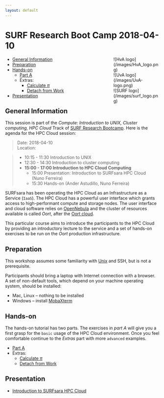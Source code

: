 ```yaml
---
layout: default
---
```


# SURF Research Boot Camp 2018-04-10

<div style="float:right;max-width:150px;" markdown="1">
![HvA logo](/images/HvA_logo.png)

<div style="max-width:150px;" markdown="1">
![UvA logo](/images/UvA-logo.png)

<div style="max-width:150px;" markdown="1">
![SURF logo](/images/surf_logo.png)
</div>
</div>
</div>

* [General Information](#general) <br>
* [Preparation](#preparation) <br>
* [Hands-on](#hands-on) <br>
  * [Part A](partA)
  * Extras:
    * [Calculate _&pi;_](extraPI)
    * [Detach from Work](extraDetachWork)
* [Presentation](#presentations)

## <a name="general"></a>General Information
This session is part of the _Compute: Introduction to UNIX, Cluster computing, HPC Cloud_ Track of [SURF Research Bootcamp](https://surfresearchbootcamp.nl/). Here is the agenda for the HPC Cloud session:

> Date: 2018-04-10     
> Location:

> * 10:15 - 11:30 Introduction to UNIX
> * 12:30 - 14:30 Introduction to cluster computing
> * **15:00 - 17:00 Introduction to HPC Cloud Computing**
>     * 15:00 Presentation: Introduction to SURFsara HPC Cloud (Nuno Ferreira)
>     * 15:30 Hands-on (Ander Astudillo, Nuno Ferreira)

SURFsara has been operating the HPC Cloud as an Infrastructure as a Service (`IaaS`).
The HPC Cloud has a powerful user interface which grants access to high-performant compute and storage nodes.
The user interface and cloud software relies on [OpenNebula](http://opennebula.org/) and the cluster of resources available is called _Oort_, after the [Oort cloud](https://en.wikipedia.org/wiki/Oort_cloud).

This particular course aims to introduce the participants to the HPC Cloud by providing an introductory lecture to the service and a set of hands-on exercises to be run on the _Oort_ production infrastructure.


## <a name="preparation"></a>Preparation

This workshop assumes some familiarity with [Unix](https://learncodethehardway.org/unix/) and SSH, but is not a prerequisite.

Participants should bring a laptop with Internet connection with a browser. A set of non-default tools, which depend on your machine operating system, should be installed:

* Mac, Linux – nothing to be installed
* Windows – install [MobaXterm](http://mobaxterm.mobatek.net)

## <a name="hands-on"></a> Hands-on
The hands-on tutorial has two parts. The exercises in *part A* will give you a first grasp for the `basic` usage of the HPC Cloud environment. Once you feel comfortable continue to the *Extras* part with more `advanced` examples.

  * [Part A](partA)
  * Extras:
    * [Calculate _&pi;_](extraPI)
    * [Detach from Work](extraDetachWork)

## <a name="presentations"></a> Presentation

* [Introduction to SURFsara HPC Cloud](presentations/intro-hpc-cloud-20180410.pdf)
